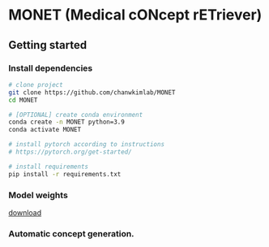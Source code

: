 # MONET (Medical cONcept rETriever)

## Getting started

### Install dependencies

```bash
# clone project
git clone https://github.com/chanwkimlab/MONET
cd MONET

# [OPTIONAL] create conda environment
conda create -n MONET python=3.9
conda activate MONET

# install pytorch according to instructions
# https://pytorch.org/get-started/

# install requirements
pip install -r requirements.txt
```

### Model weights
[download](https://aimslab.cs.washington.edu/MONET/weight.pt)

### Automatic concept generation.


